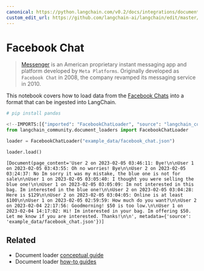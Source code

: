 ```yaml
---
canonical: https://python.langchain.com/v0.2/docs/integrations/document_loaders/facebook_chat/
custom_edit_url: https://github.com/langchain-ai/langchain/edit/master/docs/docs/integrations/document_loaders/facebook_chat.ipynb
---
```


# Facebook Chat

> [Messenger](https://en.wikipedia.org/wiki/Messenger_(software)) is an American proprietary instant messaging app and platform developed by `Meta Platforms`. Originally developed as `Facebook Chat` in 2008, the company revamped its messaging service in 2010.

This notebook covers how to load data from the [Facebook Chats](https://www.facebook.com/business/help/1646890868956360) into a format that can be ingested into LangChain.

```python
# pip install pandas
```

```python
<!--IMPORTS:[{"imported": "FacebookChatLoader", "source": "langchain_community.document_loaders", "docs": "https://api.python.langchain.com/en/latest/document_loaders/langchain_community.document_loaders.facebook_chat.FacebookChatLoader.html", "title": "Facebook Chat"}]-->
from langchain_community.document_loaders import FacebookChatLoader
```

```python
loader = FacebookChatLoader("example_data/facebook_chat.json")
```

```python
loader.load()
```

```output
[Document(page_content='User 2 on 2023-02-05 03:46:11: Bye!\n\nUser 1 on 2023-02-05 03:43:55: Oh no worries! Bye\n\nUser 2 on 2023-02-05 03:24:37: No Im sorry it was my mistake, the blue one is not for sale\n\nUser 1 on 2023-02-05 03:05:40: I thought you were selling the blue one!\n\nUser 1 on 2023-02-05 03:05:09: Im not interested in this bag. Im interested in the blue one!\n\nUser 2 on 2023-02-05 03:04:28: Here is $129\n\nUser 2 on 2023-02-05 03:04:05: Online is at least $100\n\nUser 1 on 2023-02-05 02:59:59: How much do you want?\n\nUser 2 on 2023-02-04 22:17:56: Goodmorning! $50 is too low.\n\nUser 1 on 2023-02-04 14:17:02: Hi! Im interested in your bag. Im offering $50. Let me know if you are interested. Thanks!\n\n', metadata={'source': 'example_data/facebook_chat.json'})]
```

## Related

- Document loader [conceptual guide](/docs/concepts/#document-loaders)
- Document loader [how-to guides](/docs/how_to/#document-loaders)